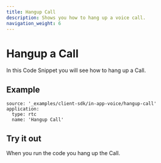 ```yaml
---
title: Hangup Call
description: Shows you how to hang up a voice call. 
navigation_weight: 6
---
```


# Hangup a Call

In this Code Snippet you will see how to hang up a Call.

## Example

```code_snippets
source: '_examples/client-sdk/in-app-voice/hangup-call'
application:
  type: rtc
  name: 'Hangup Call'
```

## Try it out

When you run the code you hang up the Call.
